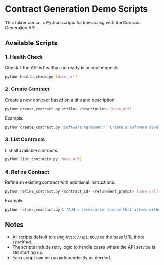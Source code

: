 # Contract Generation Demo Scripts

This folder contains Python scripts for interacting with the Contract Generation API.

## Available Scripts

### 1. Health Check
Check if the API is healthy and ready to accept requests.

```bash
python health_check.py [base_url]
```

### 2. Create Contract
Create a new contract based on a title and description.

```bash
python create_contract.py <title> <description> [base_url]
```

Example:
```bash
python create_contract.py "Software Agreement" "Create a software development agreement between a client and a developer."
```

### 3. List Contracts
List all available contracts.

```bash
python list_contracts.py [base_url]
```

### 4. Refine Contract
Refine an existing contract with additional instructions.

```bash
python refine_contract.py <contract_id> <refinement_prompt> [base_url]
```

Example:
```bash
python refine_contract.py 1 "Add a termination clause that allows either party to terminate with 30 days written notice."
```

## Notes

- All scripts default to using `http://api:8000` as the base URL if not specified.
- The scripts include retry logic to handle cases where the API service is still starting up.
- Each script can be run independently as needed.
